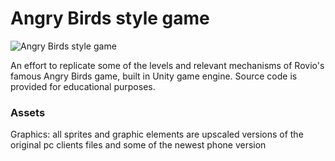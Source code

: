 # Angry Birds style game

![Angry Birds style game](https://i.ibb.co/fQBKr9M/K-pkiv-g-s.png)

An effort to replicate some of the levels and relevant mechanisms of Rovio's famous Angry Birds game, built in Unity game engine. Source code is provided for educational purposes.

### Assets

Graphics: all sprites and graphic elements are upscaled versions of the original pc clients files and some of the newest phone version
